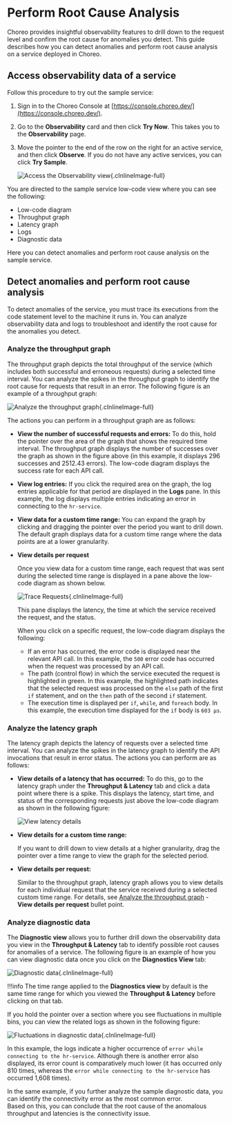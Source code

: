 # Perform Root Cause Analysis

Choreo provides insightful observability features to drill down to the request level and confirm the root cause for anomalies you detect.
This guide describes how you can detect anomalies and perform root cause analysis on a service deployed in Choreo. 

    
## Access observability data of a service

Follow this procedure to try out the sample service:

1. Sign in to the Choreo Console at [https://console.choreo.dev/](https://console.choreo.dev/).
2. Go to the **Observability** card and then click **Try Now**. This takes you to the **Observability** page. 
3. Move the pointer to the end of the row on the right for an active service, and then click **Observe**. If you do not have any active services, you can click **Try Sample**. 

    ![Access the Observability view](../assets/img/observability/access-observability.png){.cInlineImage-full}
        
You are directed to the sample service low-code view where you can see the following:
  - Low-code diagram
  - Throughput graph   
  - Latency graph
  - Logs
  - Diagnostic data

Here you can detect anomalies and perform root cause analysis on the sample service.
    
## Detect anomalies and perform root cause analysis

To detect anomalies of the service, you must trace its executions from the code statement level to the machine it runs in. You can analyze observability data and logs to troubleshoot and identify the root cause for the anomalies you detect. 


### Analyze the throughput graph

The throughput graph depicts the total throughput of the service (which includes both successful and erroneous requests) during a selected time interval. You can analyze the spikes in the throughput graph to identify the root cause for requests that result in an error.
The following figure is an example of a throughput graph:

![Analyze the throughput graph](../assets/img/observability/throughput-graph-analysis.png){.cInlineImage-full}

The actions you can perform in a throughput graph are as follows:

- **View the number of successful requests and errors:**
  To do this, hold the pointer over the area of the graph that shows the required time interval. The throughput graph displays the number of successes over the graph as shown in the figure above (in this example, it displays 296 successes and 2512.43 errors). The low-code diagram displays the success rate for each API call.
    
- **View log entries:**
  If you click the required area on the graph, the log entries applicable for that period are displayed in the **Logs** pane. In this example, the log displays multiple entries indicating an error in connecting to the `hr-service`.
     
- **View data for a custom time range:**
  You can expand the graph by clicking and dragging the pointer over the period you want to drill down. The default graph displays data for a custom time range where the data points are at a lower granularity.
  
- **View details per request** 

    Once you view data for a custom time range, each request that was sent during the selected time range is displayed in a pane above the low-code diagram as shown below.
    
    ![Trace Requests](../assets/img/observability/view-details-per-request.png){.cInlineImage-full}

    This pane displays the latency, the time at which the service received the request, and the status.
    
    When you click on a specific request, the low-code diagram displays the following:
   
    - If an error has occurred, the error code is displayed near the relevant API call. In this example, the `500` error code has occurred when the request was processed by an API call.
    - The path (control flow) in which the service executed the request is highlighted in green. In this example, the highlighted path indicates that the selected request was processed on the `else` path of the first `if` statement, and on the `then` path of the second `if` statement.
    - The execution time is displayed per `if`, `while`, and `foreach` body. In this example, the execution time displayed for the `if` body is `603 μs`.
    
### Analyze the latency graph

The latency graph depicts the latency of requests over a selected time interval. You can analyze the spikes in the latency graph to identify the API invocations that result in error status.
The actions you can perform are as follows:

- **View details of a latency that has occurred:**
  To do this, go to the latency graph under the **Throughput & Latency** tab and click a data point where there is a spike. This displays the latency, start time, and status of the corresponding requests just above the low-code diagram as shown in the following figure:

    ![View latency details](../assets/img/observability/latency-details.png)
    
- **View details for a custom time range:**
   
    If you want to drill down to view details at a higher granularity, drag the pointer over a time range to view the graph for the selected period.
    
- **View details per request:**

    Similar to the throughput graph, latency graph allows you to view details for each individual request that the service received during a selected custom time range. For details, see [Analyze the throughput graph](#analyze-the-throughput-graph) - **View details per request** bullet point.


### Analyze diagnostic data

The **Diagnostic view** allows you to further drill down the observability data you view in the **Throughput & Latency** tab to identify possible root causes for anomalies of a service.
The following figure is an example of how you can view diagnostic data once you click on the **Diagnostics View** tab:
 
![Diagnostic data](../assets/img/observability/diagnostics-view.png){.cInlineImage-full}

!!!info
    The time range applied to the **Diagnostics view** by default is the same time range for which you viewed the **Throughput & Latency** before clicking on that tab. 
        
If you hold the pointer over a section where you see fluctuations in multiple bins, you can view the related logs as shown in the following figure:

![Fluctuations in diagnostic data](../assets/img/observability/second-bin.png){.cInlineImage-full}

In this example, the logs indicate a higher occurrence of `error while connecting to the hr-service`. Although there is another error also displayed, its error count is comparatively much lower (it has occurred only 810 times, whereas the `error while connecting to the hr-service` has occurred 1,608 times).

In the same example, if you further analyze the sample diagnostic data, you can identify the connectivity error as the most common error.  
Based on this, you can conclude that the root cause of the anomalous throughput and latencies is the connectivity issue. 
